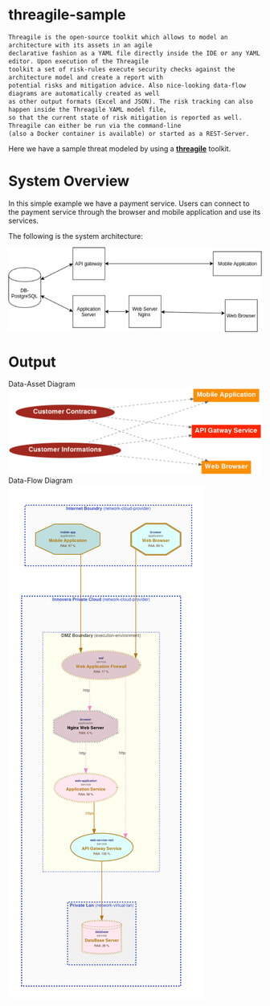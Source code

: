 # threagile-sample


```
Threagile is the open-source toolkit which allows to model an architecture with its assets in an agile
declarative fashion as a YAML file directly inside the IDE or any YAML editor. Upon execution of the Threagile 
toolkit a set of risk-rules execute security checks against the architecture model and create a report with
potential risks and mitigation advice. Also nice-looking data-flow diagrams are automatically created as well 
as other output formats (Excel and JSON). The risk tracking can also happen inside the Threagile YAML model file, 
so that the current state of risk mitigation is reported as well. Threagile can either be run via the command-line
(also a Docker container is available) or started as a REST-Server.
```

Here we have a sample threat modeled by using a  [**threagile**](https://threagile.io/) toolkit.


# System Overview

In this simple example we have a payment service. Users can connect to the 
payment service through the browser and mobile application and use its services.


The following is the system architecture:

![alt text](technical-asset.png)



# Output
Data-Asset Diagram
![alt text](output/data-asset-diagram.png)
Data-Flow Diagram
![alt text](output/data-flow-diagram.png)



